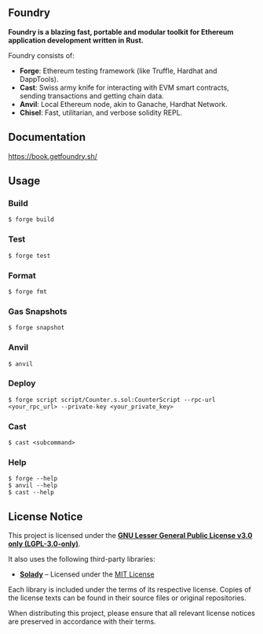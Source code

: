 ## Foundry

**Foundry is a blazing fast, portable and modular toolkit for Ethereum application development written in Rust.**

Foundry consists of:

- **Forge**: Ethereum testing framework (like Truffle, Hardhat and DappTools).
- **Cast**: Swiss army knife for interacting with EVM smart contracts, sending transactions and getting chain data.
- **Anvil**: Local Ethereum node, akin to Ganache, Hardhat Network.
- **Chisel**: Fast, utilitarian, and verbose solidity REPL.

## Documentation

https://book.getfoundry.sh/

## Usage

### Build

```shell
$ forge build
```

### Test

```shell
$ forge test
```

### Format

```shell
$ forge fmt
```

### Gas Snapshots

```shell
$ forge snapshot
```

### Anvil

```shell
$ anvil
```

### Deploy

```shell
$ forge script script/Counter.s.sol:CounterScript --rpc-url <your_rpc_url> --private-key <your_private_key>
```

### Cast

```shell
$ cast <subcommand>
```

### Help

```shell
$ forge --help
$ anvil --help
$ cast --help
```

## License Notice

This project is licensed under the **[GNU Lesser General Public License v3.0 only (LGPL-3.0-only)](/LICENSE)**.

It also uses the following third-party libraries:

- **[Solady](https://github.com/Vectorized/solady)** – Licensed under the [MIT License](https://opensource.org/licenses/MIT)

Each library is included under the terms of its respective license. Copies of the license texts can be found in their source files or original repositories.

When distributing this project, please ensure that all relevant license notices are preserved in accordance with their terms.